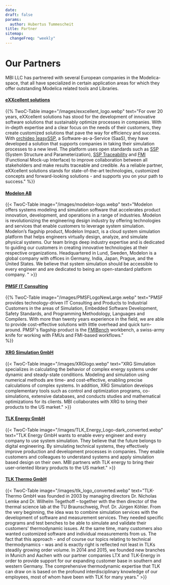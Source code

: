 ```yaml
---
date:
draft: false
params:
  author: Hubertus Tummescheit
title: Partner
sitemap:
  changeFreq: "weekly"
---
```


# Our Partners

MBI LLC has partnered with several European companies in the Modelica-space, that all have specialized in certain application areas for which they offer outstanding Modelica related tools and Libraries. 

#### [eXXcellent solutions](https://www.exxcellent.de/)

 {{% TwoC-Table image="/images/exxcellent_logo.webp" text="For over 20 years, eXXcellent solutions has stood for the development of innovative software solutions that sustainably optimize processes in companies. With in-depth expertise and a clear focus on the needs of their customers, they create customized solutions that pave the way for efficiency and success. With [orchideo |easySSP](https://www.easy-ssp.com/), a Software-as-a-Service (SaaS), they have developed a solution that supports companies in taking their simulation processes to a new level. The platform uses open standards such as [SSP](https://ssp-standard.org/) (System Structure and Parameterization), [SSP Traceability](https://www.prostep.org/en/medialibrary/fact-sheets/ssp-traceability-specification) and [FMI](https://fmi-standard.org/) (Functional Mock-up Interface) to improve collaboration between all stakeholders and make results traceable and credible. As a reliable partner, eXXcellent solutions stands for state-of-the-art technologies, customized concepts and forward-looking solutions - and supports you on your path to success."
 %}}


#### [Modelon AB](modelon)
 {{< TwoC-Table image="/images/modelon-logo.webp" text="Modelon offers systems modeling and simulation software that accelerates product innovation, development, and operations in a range of industries. Modelon is revolutionizing the engineering design industry by offering technologies and services that enable customers to leverage system simulation. Modelon’s flagship product, Modelon Impact, is a cloud system simulation platform that helps engineers virtually design, analyze, and simulate physical systems. Our team brings deep industry expertise and is dedicated to guiding our customers in creating innovative technologies at their respective organizations. Headquartered in Lund, Sweden, Modelon is a global company with offices in Germany, India, Japan, Prague, and the United States. We believe that system simulation should be accessible to every engineer and are dedicated to being an open-standard platform company.  " >}} 
 
#### [PMSF IT Consulting](https://pmsf.eu) 
 {{% TwoC-Table image="/images/PMSFLogoNewLarge.webp" text="PMSF provides technology-driven IT Consulting and Products to Industrial Customers in the areas of Simulation, Embedded Software Development, Safety Standards, and Programming Methodology, Languages and Compilers. With more than twenty years experience in the field, we are able to provide cost-effective solutions with little overhead and quick turn-around. PMSF's flagship product is the [FMIBench](https://modelbased.cloud/tools/fmi/) workbench, a swiss-army knife for working with FMUs and FMI-based workflows."  
 %}}

#### [XRG Simulation GmbH](xrg)
 {{< TwoC-Table image="/images/XRGlogo.webp" text="XRG Simulation specializes in calculating the behavior of complex energy systems under dynamic and steady-state conditions. Modeling and simulation using numerical methods are time- and cost-effective, enabling precise calculations of complex systems. In addition, XRG Simulation develops complementary tools such as control and optimization programs, co-simulations, extensive databases, and conducts studies and mathematical optimizations for its clients. MBI collaborates with XRG to bring their products to the US market." >}} 

<!-- {{< figure src="/images/XRGlogo.webp" width="120" alt="XRG logo" class="left" align="left">}} -->


#### [TLK Energy GmbH](tlke)

 {{< TwoC-Table image="/images/TLK_Energy_Logo-dark_converted.webp" text="TLK Energy GmbH wants to enable every engineer and every company to use system simulation. They  believe that the future belongs to digital engineering. By simulating technical systems, they effectively improve production and development processes in companies. They enable customers and colleagues to understand systems and apply simulation based design on their own. MBI partners wtih TLK energy to bring their user-oriented library products to the US market." >}} 

#### [TLK Thermo GmbH](tlkt)

 {{< TwoC-Table image="/images/tlk_logo_converted.webp" text="TLK-Thermo GmbH was founded in 2003 by managing directors Dr. Nicholas Lemke and Dr. Wilhelm Tegethoff – together with the then director of the thermal science lab at the TU Braunschweig, Prof. Dr. Jürgen Köhler. From the very beginning, the idea was to combine simulation services with the development of software and measurement services. They needed specific programs and test benches to be able to simulate and validate their customers' thermodynamic issues. At the same time, many customers also wanted customized software and individual measurements from us. The fact that this approach - and of course our topics relating to technical thermodynamics - was and is exactly right is reflected not least in TLKs steadily growing order volume. In 2014 and 2015, we founded new branches in Munich and Aachen with our partner companies LTX and TLK-Energy in order to provide support for our expanding customer base in southern and western Germany. The comprehensive thermodynamic expertise that TLK can draw on is based on the profound interdisciplinary knowledge of our employees, most of whom have been with TLK for many years." >}} 



